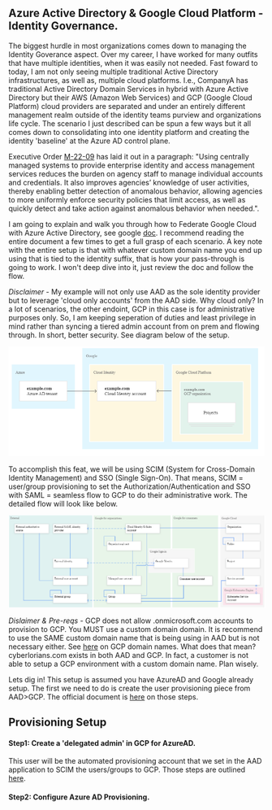 ## Azure Active Directory & Google Cloud Platform - Identity Governance. ##

The biggest hurdle in most organizations comes down to managing the Identity Goverance aspect. Over my career, I have worked for many outfits that have multiple identities, when it was easily not needed. Fast foward to today, I am not only seeing multiple traditional Active Directory infrastructures, as well as, multiple cloud platforms. I.e., CompanyA has traditional Active Directory Domain Services in hybrid with Azure Active Directory but their AWS (Amazon Web Services) and GCP (Google Cloud Platform) cloud providers are separated and under an entirely different management realm outside of the identity teams purview and organizations life cycle. The scenario I just described can be spun a few ways but it all comes down to consolidating into one identity platform and creating the identity 'baseline' at the Azure AD control plane.

Executive Order [M-22-09](https://www.whitehouse.gov/wp-content/uploads/2022/01/M-22-09.pdf) has laid it out in a paragraph: "Using centrally managed systems to provide enterprise identity and access management 
services reduces the burden on agency staff to manage individual accounts and credentials. It 
also improves agencies’ knowledge of user activities, thereby enabling better detection of 
anomalous behavior, allowing agencies to more uniformly enforce security policies that limit 
access, as well as quickly detect and take action against anomalous behavior when needed.".

I am going to explain and walk you through how to Federate Google Cloud with Azure Active Directory, see google [doc](https://cloud.google.com/architecture/identity/federating-gcp-with-azure-active-directory). I recommend reading the entire document a few times to get a full grasp of each scenario. A key note with the entire setup is that with whatever custom domain name you end up using that is tied to the identity suffix, that is how your pass-through is going to work. I won't deep dive into it, just review the doc and follow the flow.

*Disclaimer* - My example will not only use AAD as the sole identity provider but to leverage 'cloud only accounts' from the AAD side. Why cloud only? In a lot of scenarios, the other endoint, GCP in this case is for administrative purposes only. So, I am keeping seperation of duties and least privilege in mind rather than syncing a tiered admin account from on prem and flowing through. In short, better security. See diagram below of the setup. 

![](https://github.com/Cyberlorians/uploadedimages/blob/main/overviewaadgcp.png)

To accomplish this feat, we will be using SCIM (System for Cross-Domain Identity Management) and SSO (Single Sign-On). That means, SCIM = user/group provisioning to set the Authorization/Authentication and SSO with SAML = seamless flow to GCP to do their administrative work. The detailed flow will look like below. 

![](https://github.com/Cyberlorians/uploadedimages/blob/main/overviewgcpidp.png)

*Dislaimer & Pre-reqs* - GCP does not allow .onmicrosoft.com accounts to provision to GCP. You MUST use a custom domain domain. It is recommend to use the SAME custom domain name that is being using in AAD but is not necessary either. See [here](https://cloud.google.com/architecture/identity/federating-gcp-with-azure-active-directory#usage_of_dns_domains_in_azure_ad) on GCP domain names. What does that mean? cyberlorians.com exists in both AAD and GCP. In fact, a customer is not able to setup a GCP environment with a custom domain name. Plan wisely. 

Lets dig in! This setup is assumed you have AzureAD and Google already setup. The first we need to do is create the user provisioning piece from AAD>GCP. The official document is [here](https://cloud.google.com/architecture/identity/federating-gcp-with-azure-ad-configuring-provisioning-and-single-sign-on) on those steps. 

## Provisioning Setup

#### Step1: Create a 'delegated admin' in GCP for AzureAD. 
This user will be the automated provisioning account that we set in the AAD application to SCIM the users/groups to GCP. Those steps are outlined [here](https://cloud.google.com/architecture/identity/federating-gcp-with-azure-ad-configuring-provisioning-and-single-sign-on#creating_a_cloud_identity_user_account_for_synchronization).

#### Step2: Configure Azure AD Provisioning. 
